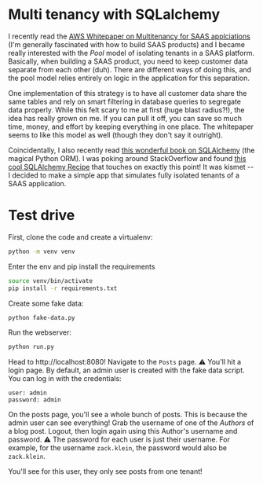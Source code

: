 # Multi tenancy with SQLalchemy

I recently read the [AWS Whitepaper on Multitenancy for SAAS applciations](https://d1.awsstatic.com/whitepapers/saas-tenant-isolation-strategies.pdf) (I'm generally fascinated with how to build SAAS products) and I became really interested with the *Pool* model of isolating tenants in a SAAS platform. Basically, when building a SAAS product, you need to keep customer data separate from each other (duh). There are different ways of doing this, and the pool model relies entirely on logic in the application for this separation.

One implementation of this strategy is to have all customer data share the same tables and rely on smart filtering in database queries to segregate data properly.  While this felt scary to me at first (huge blast radius?!), the idea has really grown on me. If you can pull it off, you can save so much time, money, and effort by keeping everything in one place. The whitepaper seems to like this model as well (though they don't say it outright).

Coincidentally, I also recently read [this wonderful book on SQLAlchemy](https://learning.oreilly.com/library/view/essential-sqlalchemy/9780596516147/) (the magical Python ORM).  I was poking around StackOverflow and found [this cool SQLAlchemy Recipe](https://github.com/sqlalchemy/sqlalchemy/wiki/FilteredQuery) that touches on exactly this point! It was kismet -- I decided to make a simple app that simulates fully isolated tenants of a SAAS application.

# Test drive

First, clone the code and create a virtualenv:

```bash
python -m venv venv
```

Enter the env and pip install the requirements
```bash
source venv/bin/activate
pip install -r requirements.txt
```

Create some fake data:
```bash
python fake-data.py
```

Run the webserver:
```bash
python run.py
```

Head to http://localhost:8080!  Navigate to the `Posts` page. :warning: You'll hit a login page. By default, an admin user is created with the fake data script. You can log in with the credentials:
```
user: admin
password: admin
```

On the posts page, you'll see a whole bunch of posts.  This is because the admin user can see everything!  Grab the username of one of the *Authors* of a blog post. Logout, then login again using this Author's username and password. :warning: The password for each user is just their username. For example, for the username `zack.klein`, the password would also be `zack.klein`.

You'll see for this user, they only see posts from one tenant!
